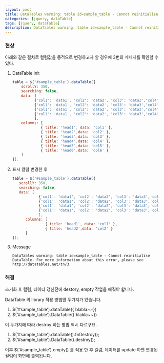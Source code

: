```yaml
---
layout: post
title: DataTables warning: table id=sample_table - Cannot reinitialise DataTable ~ 
categories: [jquery, dataTable]
tags: [jquery, dataTable]
description: DataTables warning: table id=sample_table - Cannot reinitialise DataTable. For more information about this error, please see http://datatables.net/tn/3
---
```


### 현상
아래와 같은 절차로 컬럼값을 동적으로 변경하고자 할 경우에 3번의 메세지를 확인할 수 있다.
1. DataTable init  

   ```javascript
   table = $('#sample_table').dataTable({
       scrollY: 350,
       searching: false,
       data: [
             {'col1': 'data1', 'col2': 'data2', 'col3': 'data3','col4': 'data4', 'col5': 'data5', 'col6': 'data6' },
             {'col1': 'data1', 'col2': 'data2', 'col3': 'data3','col4': 'data4', 'col5': 'data5', 'col6': 'data6' },
             {'col1': 'data1', 'col2': 'data2', 'col3': 'data3','col4': 'data4', 'col5': 'data5', 'col6': 'data6' },
             {'col1': 'data1', 'col2': 'data2', 'col3': 'data3','col4': 'data4', 'col5': 'data5', 'col6': 'data6' }
             ],
       columns: [
                { title: 'head1', data: 'col1' },
                { title: 'head2',data: 'col2' },
                { title: 'head3',data: 'col3' },
                { title: 'head4',data: 'col4' },
                { title: 'head5',data: 'col5' },
                { title: 'head6',data: 'col6' }
       ]
   });

   ```
2. 표시 컬럼 변경한 후
    
   ``` javascript
   table = $('#sample_table').dataTable({
      scrollY: 350,
      searching: false,
      data: [
               {'col1': 'data1', 'col2': 'data2', 'col3': 'data3','col4': 'data4', 'col5': 'data5', 'col6': 'data6' },
               {'col1': 'data1', 'col2': 'data2', 'col3': 'data3','col4': 'data4', 'col5': 'data5', 'col6': 'data6' },
               {'col1': 'data1', 'col2': 'data2', 'col3': 'data3','col4': 'data4', 'col5': 'data5', 'col6': 'data6' },
               {'col1': 'data1', 'col2': 'data2', 'col3': 'data3','col4': 'data4', 'col5': 'data5', 'col6': 'data6' }
               ],
         columns: [
                  { title: 'head1', data: 'col1' },
                  { title: 'head2',data: 'col2' }
         ]
   });
   ```
3. Message
   ```
   DataTables warning: table id=sample_table - Cannot reinitialise DataTable. For more information about this error, please see http://datatables.net/tn/3
   ```

### 해결

초기화 후 컬럼, 데이터 갱신전에 destory, empty 작업을 해줘야 합니다. 

DataTable 의 library 적용 방법엔 두가지가 있습니다. 
1. $('#sample_table').dataTable({ blabla~~})
2. $('#sample_table').DataTable({ blabla~~})

이 두가지에 따라 destroy 하는 방법 역시 다르구요.

1. $('#sample_table').dataTable().fnDestroy();
2. $('#sample_table').DataTable().destroy();

이후 $('#sample_table').empty() 를 적용 한 후 컬럼, 데이터를 update 하면 변경된 컬럼이 화면에 출력됩니다. 